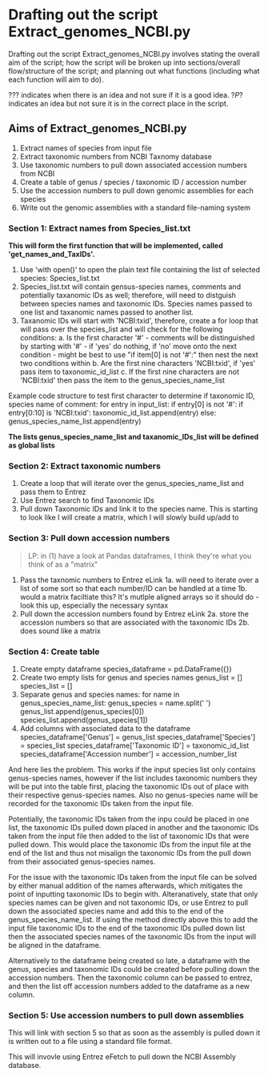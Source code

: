 # Drafting out the script Extract_genomes_NCBI.py

Drafting out the script Extract_genomes_NCBI.py involves stating the overall aim of the script; how the script will be broken up into sections/overall flow/structure of the script; and planning out what functions (including what each function will aim to do).

??? indicates when there is an idea and not sure if it is a good idea.
?_P_? indicates an idea but not sure it is in the correct place in the script.

## Aims of Extract_genomes_NCBI.py

1. Extract names of species from input file
2. Extract taxonomic numbers from NCBI Taxnomy database
3. Use taxonomic numbers to pull down associated accession numbers from NCBI
4. Create a table of genus / species / taxonomic ID / accession number
5. Use the accession numbers to pull down genomic assemblies for each species
6. Write out the genomic assemblies with a standard file-naming system

### Section 1: Extract names from Species_list.txt

**This will form the first function that will be implemented, called 'get_names_and_TaxIDs'.**

1. Use 'with open()' to open the plain text file containing the list of selected species: Species_list.txt
2. Species_list.txt will contain gensus-species names, comments and potentially taxanomic IDs as well; therefore, will need to distguish between species names and taxonomic IDs. Species names passed to one list and taxanomic names passed to another list.
3. Taxanomic IDs will start with 'NCBI:txid', therefore, create a for loop that will pass over the species_list and will check for the following conditions:
a. Is the first character '#' - comments will be distinguished by starting with '#' - if 'yes' do nothing, if 'no' move onto the next condition - might be best to use "if item[0] is not '#':" then nest the next two conditions within
b. Are the first nine characters 'NCBI:txid', if 'yes' pass item to taxonomic_id_list
c. If the first nine characters are not 'NCBI:txid' then pass the item to the genus_species_name_list

Example code structure to test first character to determine if taxonomic ID, species name of comment:
    for entry in input_list:
        if entry[0] is not '#':
            if entry[0:10] is 'NCBI:txid':
                taxonomic_id_list.append(entry)
            else:
                genus_species_name_list.append(entry)

**The lists genus_species_name_list and taxanomic_IDs_list will be defined as global lists**

### Section 2: Extract taxonomic numbers

1. Create a loop that will iterate over the genus_species_name_list and pass them to Entrez
2. Use Entrez search to find Taxonomic IDs
3. Pull down Taxonomic IDs and link it to the species name. This is starting to look like I will create a matrix, which I will slowly build up/add to

### Section 3: Pull down accession numbers

> LP: in (1) have a look at Pandas dataframes, I think they're what you think of as a "matrix"

1. Pass the taxnomic numbers to Entrez eLink
    1a. will need to iterate over a list of some sort so that each number/ID can be handled at a time
    1b. would a matrix faciltiate this? It's mutlple aligned arrays so it should do - look this up, especially the necessary syntax
2. Pull down the accession numbers found by Entrez eLink
    2a. store the accession numbers so that are associated with the taxonomic IDs
    2b. does sound like a matrix

### Section 4: Create table

1. Create empty dataframe
species_dataframe = pd.DataFrame({})
2. Create two empty lists for genus and species names
genus_list = []
species_list = []
3. Separate genus and species names:
for name in genus_species_name_list:
    genus_species = name.split(' ')
    genus_list.append(genus_species[0])
    species_list.append(genus_species[1])
4. Add columns with associated data to the dataframe
species_dataframe['Genus'] = genus_list
species_dataframe['Species'] = species_list
species_dataframe['Taxonomic ID'] = taxonomic_id_list
species_dataframe['Accession number'] = accession_number_list

And here lies the problem. This works if the input species list only contains genus-species names, however if the list includes taxonomic numbers they will be put into the table first, placing the taxonomic IDs out of place with their respective genus-species names. Also no genus-species name will be recorded for the taxonomic IDs taken from the input file.

Potentially, the taxonomic IDs taken from the inpu could be placed in one list, the taxonomic IDs pulled down placed in another and the taxonomic IDs taken from the input file then added to the list of taxonomic IDs that were pulled down. This would place the taxonomic IDs from the input file at the end of the list and thus not misalign the taxonomic IDs from the pull down from their associated genus-species names.

For the issue with the taxonomic IDs taken from the input file can be solved by either manual addition of the names afterwards, which mitigates the point of inputting taxonomic IDs to begin with. Alteranatively, state that only species names can be given and not taxonomic IDs, or use Entrez to pull down the associated species name and add this to the end of the genus_species_name_list. If using the method directly above this to add the input file taxonomic IDs to the end of the taxonomic IDs pulled down list then the associated species names of the taxonomic IDs from the input will be aligned in the dataframe.

Alternatively to the dataframe being created so late, a dataframe with the genus, species and taxonomic IDs could be created before pulling down the accession numbers. Then the taxonomic column can be passed to entrez, and then the list off accession numbers added to the dataframe as a new column.

### Section 5: Use accession numbers to pull down assemblies

This will link with section 5 so that as soon as the assembly is pulled down it is written out to a file using a standard file format.

This will invovle using Entrez eFetch to pull down the NCBI Assembly database.
